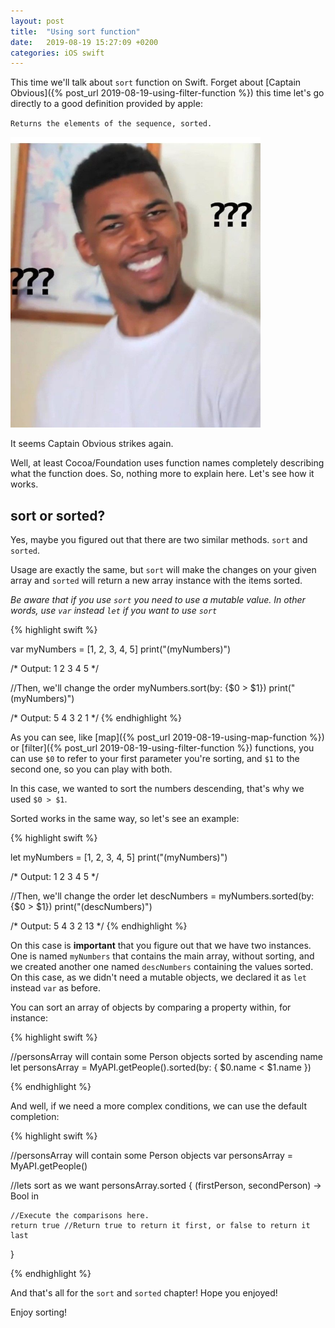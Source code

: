 ```yaml
---
layout: post
title:  "Using sort function"
date:   2019-08-19 15:27:09 +0200
categories: iOS swift
---
```

This time we'll talk about `sort` function on Swift.
Forget about [Captain Obvious]({% post_url 2019-08-19-using-filter-function %}) this time let's go directly to a good definition provided by apple:

`Returns the elements of the sequence, sorted.`

<img src="/post_assets/images/what.jpg" alt="" width="400"/>

It seems Captain Obvious strikes again.

Well, at least Cocoa/Foundation uses function names completely describing what the function does. So, nothing more to explain here.
Let's see how it works.

<h2>sort or sorted?</h2>

Yes, maybe you figured out that there are two similar methods. `sort` and `sorted`.

Usage are exactly the same, but `sort` will make the changes on your given array and `sorted` will return a new array instance with the items sorted.

_Be aware that if you use `sort` you need to use a mutable value. In other words, use `var` instead `let` if you want to use `sort`_

{% highlight swift %}

var myNumbers = [1, 2, 3, 4, 5]
print("\(myNumbers)")

/*
    Output:
    1
    2
    3
    4
    5
*/

//Then, we'll change the order
myNumbers.sort(by: {$0 > $1})
print("\(myNumbers)")

/*
    Output:
    5
    4
    3
    2
    1
*/
{% endhighlight %}


As you can see, like [map]({% post_url 2019-08-19-using-map-function %}) or [filter]({% post_url 2019-08-19-using-filter-function %}) functions, you can use `$0` to refer to your first parameter you're sorting, and `$1` to the second one, so you can play with both.

In this case, we wanted to sort the numbers descending, that's why we used `$0 > $1`.

Sorted works in the same way, so let's see an example:

{% highlight swift %}

let myNumbers = [1, 2, 3, 4, 5]
print("\(myNumbers)")

/*
    Output:
    1
    2
    3
    4
    5
*/

//Then, we'll change the order
let descNumbers = myNumbers.sorted(by: {$0 > $1})
print("\(descNumbers)")

/*
    Output:
    5
    4
    3
    2
    13
*/
{% endhighlight %}

On this case is **important** that you figure out that we have two instances. One is named `myNumbers` that contains the main array, without sorting, and we created another one named `descNumbers` containing the values sorted.
On this case, as we didn't need a mutable objects, we declared it as `let` instead `var` as before.

You can sort an array of objects by comparing a property within, for instance:

{% highlight swift %}

//personsArray will contain some Person objects sorted by ascending name
let personsArray = MyAPI.getPeople().sorted(by: { $0.name < $1.name })


{% endhighlight %}

And well, if we need a more complex conditions, we can use the default completion:

{% highlight swift %}
 
//personsArray will contain some Person objects
var personsArray = MyAPI.getPeople()

//lets sort as we want
personsArray.sorted { (firstPerson, secondPerson) -> Bool in
            
    //Execute the comparisons here.
    return true //Return true to return it first, or false to return it last
}

{% endhighlight %}

And that's all for the `sort` and `sorted` chapter! Hope you enjoyed!

Enjoy sorting!
